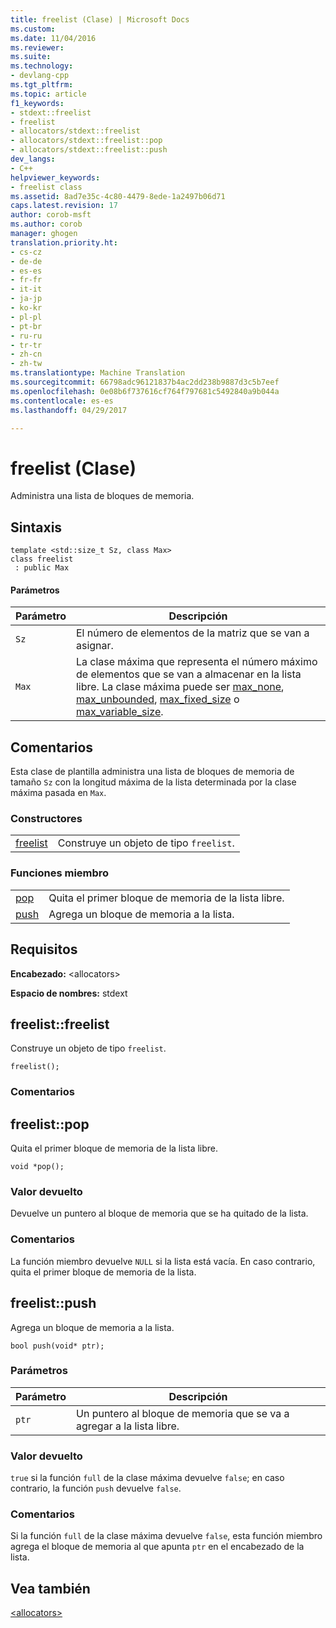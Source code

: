 ```yaml
---
title: freelist (Clase) | Microsoft Docs
ms.custom: 
ms.date: 11/04/2016
ms.reviewer: 
ms.suite: 
ms.technology:
- devlang-cpp
ms.tgt_pltfrm: 
ms.topic: article
f1_keywords:
- stdext::freelist
- freelist
- allocators/stdext::freelist
- allocators/stdext::freelist::pop
- allocators/stdext::freelist::push
dev_langs:
- C++
helpviewer_keywords:
- freelist class
ms.assetid: 8ad7e35c-4c80-4479-8ede-1a2497b06d71
caps.latest.revision: 17
author: corob-msft
ms.author: corob
manager: ghogen
translation.priority.ht:
- cs-cz
- de-de
- es-es
- fr-fr
- it-it
- ja-jp
- ko-kr
- pl-pl
- pt-br
- ru-ru
- tr-tr
- zh-cn
- zh-tw
ms.translationtype: Machine Translation
ms.sourcegitcommit: 66798adc96121837b4ac2dd238b9887d3c5b7eef
ms.openlocfilehash: 0e08b6f737616cf764f797681c5492840a9b044a
ms.contentlocale: es-es
ms.lasthandoff: 04/29/2017

---
```

# <a name="freelist-class"></a>freelist (Clase)
Administra una lista de bloques de memoria.  
  
## <a name="syntax"></a>Sintaxis  
  
```
template <std::size_t Sz, class Max>  
class freelist
 : public Max
```  
  
#### <a name="parameters"></a>Parámetros  
  
|Parámetro|Descripción|  
|---------------|-----------------|  
|`Sz`|El número de elementos de la matriz que se van a asignar.|  
|`Max`|La clase máxima que representa el número máximo de elementos que se van a almacenar en la lista libre. La clase máxima puede ser [max_none](../standard-library/max-none-class.md), [max_unbounded](../standard-library/max-unbounded-class.md), [max_fixed_size](../standard-library/max-fixed-size-class.md) o [max_variable_size](../standard-library/max-variable-size-class.md).|  
  
## <a name="remarks"></a>Comentarios  
 Esta clase de plantilla administra una lista de bloques de memoria de tamaño `Sz` con la longitud máxima de la lista determinada por la clase máxima pasada en `Max`.  
  
### <a name="constructors"></a>Constructores  
  
|||  
|-|-|  
|[freelist](#freelist)|Construye un objeto de tipo `freelist`.|  
  
### <a name="member-functions"></a>Funciones miembro  
  
|||  
|-|-|  
|[pop](#pop)|Quita el primer bloque de memoria de la lista libre.|  
|[push](#push)|Agrega un bloque de memoria a la lista.|  
  
## <a name="requirements"></a>Requisitos  
 **Encabezado:** \<allocators>  
  
 **Espacio de nombres:** stdext  
  
##  <a name="freelist"></a>  freelist::freelist  
 Construye un objeto de tipo `freelist`.  
  
```
freelist();
```  
  
### <a name="remarks"></a>Comentarios  
  
##  <a name="pop"></a>  freelist::pop  
 Quita el primer bloque de memoria de la lista libre.  
  
```
void *pop();
```  
  
### <a name="return-value"></a>Valor devuelto  
 Devuelve un puntero al bloque de memoria que se ha quitado de la lista.  
  
### <a name="remarks"></a>Comentarios  
 La función miembro devuelve `NULL` si la lista está vacía. En caso contrario, quita el primer bloque de memoria de la lista.  
  
##  <a name="push"></a>  freelist::push  
 Agrega un bloque de memoria a la lista.  
  
```
bool push(void* ptr);
```  
  
### <a name="parameters"></a>Parámetros  
  
|Parámetro|Descripción|  
|---------------|-----------------|  
|`ptr`|Un puntero al bloque de memoria que se va a agregar a la lista libre.|  
  
### <a name="return-value"></a>Valor devuelto  
 `true` si la función `full` de la clase máxima devuelve `false`; en caso contrario, la función `push` devuelve `false`.  
  
### <a name="remarks"></a>Comentarios  
 Si la función `full` de la clase máxima devuelve `false`, esta función miembro agrega el bloque de memoria al que apunta `ptr` en el encabezado de la lista.  
  
## <a name="see-also"></a>Vea también  
 [\<allocators>](../standard-library/allocators-header.md)




